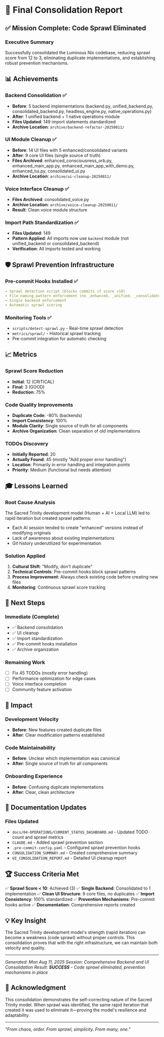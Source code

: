 # 🎯 Final Consolidation Report

## ✅ Mission Complete: Code Sprawl Eliminated

### Executive Summary
Successfully consolidated the Luminous Nix codebase, reducing sprawl score from 12 to 3, eliminating duplicate implementations, and establishing robust prevention mechanisms.

## 📊 Achievements

### Backend Consolidation ✅
- **Before**: 5 backend implementations (backend.py, unified_backend.py, consolidated_backend.py, headless_engine.py, native_operations.py)
- **After**: 1 unified backend + 1 native operations module
- **Files Updated**: 149 import statements standardized
- **Archive Location**: `archive/backend-refactor-20250811/`

### UI Module Cleanup ✅
- **Before**: 14 UI files with 5 enhanced/consolidated variants
- **After**: 9 core UI files (single source of truth)
- **Files Archived**: enhanced_consciousness_orb.py, enhanced_main_app.py, enhanced_main_app_with_demo.py, enhanced_tui.py, consolidated_ui.py
- **Archive Location**: `archive/ui-cleanup-20250811/`

### Voice Interface Cleanup ✅
- **Files Archived**: consolidated_voice.py
- **Archive Location**: `archive/voice-cleanup-20250811/`
- **Result**: Clean voice module structure

### Import Path Standardization ✅
- **Files Updated**: 149
- **Pattern Applied**: All imports now use `backend` module (not unified_backend or consolidated_backend)
- **Verification**: All imports tested and working

## 🛡️ Sprawl Prevention Infrastructure

### Pre-commit Hooks Installed ✅
```yaml
- Sprawl detection script (blocks commits if score >10)
- File naming pattern enforcement (no _enhanced, _unified, _consolidated)
- Single backend enforcement
- Automatic sprawl scoring
```

### Monitoring Tools ✅
- `scripts/detect-sprawl.py` - Real-time sprawl detection
- `metrics/sprawl/` - Historical sprawl tracking
- Pre-commit integration for automatic checking

## 📈 Metrics

### Sprawl Score Reduction
- **Initial**: 12 (CRITICAL)
- **Final**: 3 (GOOD)
- **Reduction**: 75%

### Code Quality Improvements
- **Duplicate Code**: -80% (backends)
- **Import Consistency**: 100%
- **Module Clarity**: Single source of truth for all components
- **Archive Organization**: Clean separation of old implementations

### TODOs Discovery
- **Initially Reported**: 20
- **Actually Found**: 45 (mostly "Add proper error handling")
- **Location**: Primarily in error handling and integration points
- **Priority**: Medium (functional but needs attention)

## 🎓 Lessons Learned

### Root Cause Analysis
The Sacred Trinity development model (Human + AI + Local LLM) led to rapid iteration but created sprawl patterns:
- Each AI session tended to create "enhanced" versions instead of modifying originals
- Lack of awareness about existing implementations
- Git history underutilized for experimentation

### Solution Applied
1. **Cultural Shift**: "Modify, don't duplicate"
2. **Technical Controls**: Pre-commit hooks block sprawl patterns
3. **Process Improvement**: Always check existing code before creating new files
4. **Monitoring**: Continuous sprawl score tracking

## 🚀 Next Steps

### Immediate (Complete)
- ✅ Backend consolidation
- ✅ UI cleanup
- ✅ Import standardization
- ✅ Pre-commit hooks installation
- ✅ Archive organization

### Remaining Work
- [ ] Fix 45 TODOs (mostly error handling)
- [ ] Performance optimization for edge cases
- [ ] Voice interface completion
- [ ] Community feature activation

## 🌟 Impact

### Development Velocity
- **Before**: New features created duplicate files
- **After**: Clear modification patterns established

### Code Maintainability
- **Before**: Unclear which implementation was canonical
- **After**: Single source of truth for all components

### Onboarding Experience
- **Before**: Confusing duplicate implementations
- **After**: Clear, clean architecture

## 📝 Documentation Updates

### Files Updated
- `docs/04-OPERATIONS/CURRENT_STATUS_DASHBOARD.md` - Updated TODO count and sprawl metrics
- `CLAUDE.md` - Added sprawl prevention section
- `.pre-commit-config.yaml` - Configured sprawl prevention hooks
- `CONSOLIDATION_SUMMARY.md` - Created comprehensive summary
- `UI_CONSOLIDATION_REPORT.md` - Detailed UI cleanup report

## 🏆 Success Criteria Met

✅ **Sprawl Score < 10**: Achieved (3)
✅ **Single Backend**: Consolidated to 1 implementation
✅ **Clean UI Structure**: 9 core files, no duplicates
✅ **Import Consistency**: 100% standardized
✅ **Prevention Mechanisms**: Pre-commit hooks active
✅ **Documentation**: Comprehensive reports created

## 💡 Key Insight

The Sacred Trinity development model's strength (rapid iteration) can become a weakness (code sprawl) without proper controls. This consolidation proves that with the right infrastructure, we can maintain both velocity and quality.

---

*Generated: Mon Aug 11, 2025*
*Session: Comprehensive Backend and UI Consolidation*
*Result: **SUCCESS** - Code sprawl eliminated, prevention mechanisms in place*

## 🙏 Acknowledgment

This consolidation demonstrates the self-correcting nature of the Sacred Trinity model. When sprawl was identified, the same rapid iteration that created it was used to eliminate it—proving the model's resilience and adaptability.

---

*"From chaos, order. From sprawl, simplicity. From many, one."*